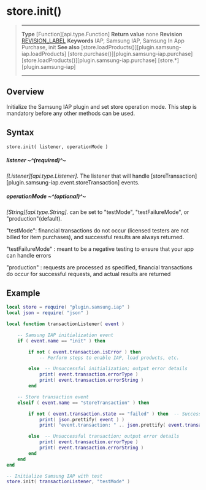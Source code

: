 # store.init()

> --------------------- ------------------------------------------------------------------------------------------
> __Type__              [Function][api.type.Function]
> __Return value__      none
> __Revision__          [REVISION_LABEL](REVISION_URL)
> __Keywords__           IAP, Samsung IAP, Samsung In App Purchase, init
> __See also__          [store.loadProducts()][plugin.samsung-iap.loadProducts]
>						[store.purchase()][plugin.samsung-iap.purchase]
>						[store.loadProducts()][plugin.samsung-iap.purchase]
>						[store.*][plugin.samsung-iap]
> --------------------- ------------------------------------------------------------------------------------------


## Overview

Initialize the Samsung IAP plugin and set store operation mode. This step is mandatory before any other methods can be used.


## Syntax

	store.init( listener, operationMode )

##### listener ~^(required)^~
_[Listener][api.type.Listener]._ The listener that will handle [storeTransaction][plugin.samsung-iap.event.storeTransaction] events.


##### operationMode ~^(optional)^~
_[String][api.type.String]._ can be set to "testMode", "testFailureMode", or "production"(default).

"testMode": financial transactions do not occur (licensed testers are not billed for item purchases), and successful results are always returned.

"testFailureMode" : meant to be a negative testing to ensure that your app can handle errors

"production" : requests are processed as specified, financial transactions do occur for successful requests, and actual results are returned

## Example

``````lua
local store = require( "plugin.samsung.iap" )
local json = require( "json" )

local function transactionListener( event )

	-- Samsung IAP initialization event
	if ( event.name == "init" ) then

		if not ( event.transaction.isError ) then
			-- Perform steps to enable IAP, load products, etc.

		else  -- Unsuccessful initialization; output error details
			print( event.transaction.errorType )
			print( event.transaction.errorString )
		end

	-- Store transaction event
	elseif ( event.name == "storeTransaction" ) then

		if not ( event.transaction.state == "failed" ) then  -- Successful transaction
			print( json.prettify( event ) )
			print( "event.transaction: " .. json.prettify( event.transaction ) )

		else  -- Unsuccessful transaction; output error details
			print( event.transaction.errorType )
			print( event.transaction.errorString )
		end
	end
end

-- Initialize Samsung IAP with test
store.init( transactionListener, "testMode" )
``````
